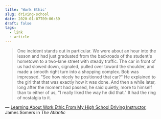 ```yaml
---
title: 'Work Ethic'
slug: driving-school
date: 2020-01-07T09:06:59
draft: false
tags:
  - link
  - article
---
```


> One incident stands out in particular. We were about an hour into the lesson and had just graduated from the backroads of the student's hometown to a two-lane street with steady traffic. The car in front of us had slowed down, signaled, pulled over toward the shoulder, and made a smooth right turn into a shopping complex. Bob was impressed. "See how nicely he positioned that car?" He explained to the girl that that was exactly how it was done. And then a while later, long after the moment had passed, he said quietly, more to himself than to either of us, "I really liked the way he did that." It had the ring of nostalgia to it.

— [Learning About Work Ethic From My High School Driving Instructor](https://www.theatlantic.com/business/archive/2011/11/learning-about-work-ethic-from-my-high-school-driving-instructor/248339/?utm_source=densediscovery&utm_medium=email&utm_campaign=newsletter-issue-69), James Somers in _The Atlantic_
